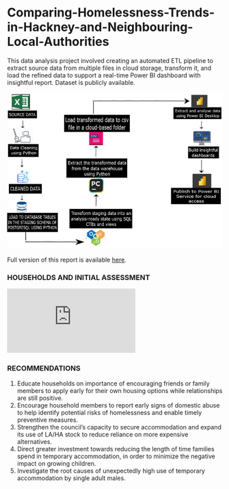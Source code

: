 # Comparing-Homelessness-Trends-in-Hackney-and-Neighbouring-Local-Authorities
This data analysis project involved creating an automated ETL pipeline to extract source data from multiple files in cloud storage, transform it, and load the refined data to support a real-time Power BI dashboard with insightful report.
Dataset is publicly available.

![image](flow_diagram_for_dashboard_project.png)

Full version of this report is available [here](https://github.com/Beegie01/Comparing-Homelessness-Trends-in-Hackney-and-Neighbouring-Local-Authorities/blob/main/Hackney%20Quarterly%20Report%20-%20MAR2025.pdf).<br>

### HOUSEHOLDS AND INITIAL ASSESSMENT
![here](https://github.com/Beegie01/Comparing-Homelessness-Trends-in-Hackney-and-Neighbouring-Local-Authorities/blob/main/initial_assessment_report.pdf)

### RECOMMENDATIONS<br>
1. Educate households on importance of encouraging friends or family members to apply early for their own housing options while relationships are still positive.
2. Encourage household members to report early signs of domestic abuse to help identify potential risks of homelessness and enable timely preventive measures.
3. Strengthen the council’s capacity to secure accommodation and expand its use of LA/HA stock to reduce reliance on more expensive alternatives.
4. Direct greater investment towards reducing the length of time families spend in temporary accommodation, in order to minimize the negative impact on growing children.
5. Investigate the root causes of unexpectedly high use of temporary accommodation by  single adult males.

